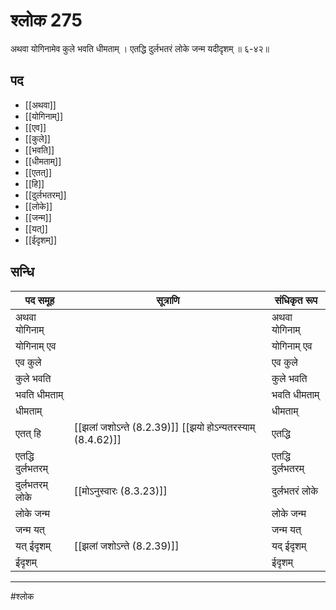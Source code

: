# श्लोक 275

अथवा योगिनामेव कुले भवति धीमताम् ।
एतद्धि दुर्लभतरं लोके जन्म यदीदृशम् ॥ ६-४२॥


## पद 

- [[अथवा]]
- [[योगिनाम्]]
- [[एव]]
- [[कुले]]
- [[भवति]]
- [[धीमताम्]]
- [[एतत्]]
- [[हि]]
- [[दुर्लभतरम्]]
- [[लोके]]
- [[जन्म]]
- [[यत्]]
- [[ईदृशम्]]

## सन्धि

| पद समूह | सूत्राणि | संधिकृत रूप |
| ----- | ----- | ----- |
| अथवा योगिनाम् |  | अथवा योगिनाम् |
| योगिनाम् एव |  | योगिनाम् एव |
| एव कुले |  | एव कुले |
| कुले भवति |  | कुले भवति |
| भवति धीमताम् |  | भवति धीमताम् |
| धीमताम् |  | धीमताम् |
| एतत् हि |  [[झलां जशोऽन्ते (8.2.39)]] [[झयो होऽन्यतरस्याम् (8.4.62)]] | एतद्धि |
| एतद्धि दुर्लभतरम् |  | एतद्धि दुर्लभतरम् |
| दुर्लभतरम् लोके |  [[मोऽनुस्वारः (8.3.23)]] | दुर्लभतरं लोके |
| लोके जन्म |  | लोके जन्म |
| जन्म यत् |  | जन्म यत् |
| यत् ईदृशम् |  [[झलां जशोऽन्ते (8.2.39)]] | यद् ईदृशम् |
| ईदृशम् |  | ईदृशम् |


---

#श्लोक